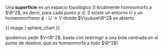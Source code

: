 Una **superficie** es un espacio topológico $S$ localmente homeomorfo a $\R^2$, es decir, para cada punto $p\in S$ existe un entorno $U$ y un homeomorfismo $\phi:U\longrightarrow V$ donde $V\subset\R^2$ es abierto

{{ image | sphere_chart }}

(podemos pedir $V=\R^2$, basta con restringir a una bola centrada en el punto de destino, que es homeomorfa a todo $\R^2$)
